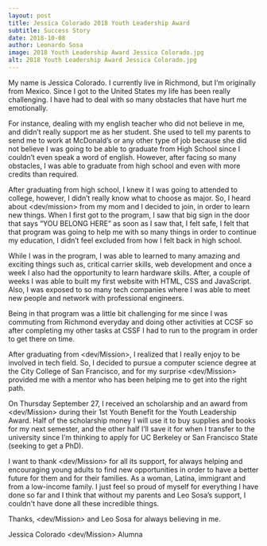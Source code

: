 ```yaml
---
layout: post
title: Jessica Colorado 2018 Youth Leadership Award
subtitle: Success Story
date: 2018-10-08
author: Leonardo Sosa
image: 2018 Youth Leadership Award Jessica Colorado.jpg
alt: 2018 Youth Leadership Award Jessica Colorado.jpg
---
```

My name is Jessica Colorado. I currently live in Richmond, but I’m originally from Mexico. Since I got to the United States my life has been really challenging. I have had to deal with so many obstacles that have hurt me emotionally.

For instance, dealing with my english teacher who did not believe in me, and didn’t really support me as her student. She  used to tell my parents to send me to work at McDonald’s or any other type of job because she did not believe I was going to be able to graduate from High School since I couldn’t even speak a word of english. However, after facing so many obstacles, I was able to graduate from high school and even with more credits than required. 

After graduating from high school, I knew it I was going to attended to college, however, I didn’t really know what to choose as major. So, I heard about <dev/mission> from my mom and I decided to join, in order to learn new things. When I first got to the program, I saw that big sign in the door that says “YOU BELONG HERE” as soon as I saw that, I felt safe, I felt that that program was going to help me with so many things in order to continue my education, I didn’t feel excluded from how I felt back in high school. 

While I was in the program, I was able to learned to many amazing and exciting things such as, critical carrier skills, web development and once a week I also had the opportunity to learn hardware skills. After, a couple of weeks I was able to built my first website with HTML, CSS and JavaScript. Also, I was exposed to so many tech companies where I was able to meet new people and network with professional engineers.

Being in that program was a little bit challenging for me since I was commuting from Richmond everyday and  doing other activities at CCSF so after completing my other tasks at CSSF I had to run to the program in order to get there on time. 

After graduating from <dev/Mission>, I realized that I really enjoy to be involved in tech field. So, I decided to pursue a computer science degree at the City College of San Francisco, and for my surprise <dev/Mission> provided me with a mentor who has been helping me to get into the right path.

On Thursday September 27, I received an scholarship and an award from <dev/Mission> during their 1st Youth Benefit for the Youth Leadership Award. Half of  the scholarship money I will use it to buy supplies and books for my next semester, and the other half I’ll save it for when I transfer to the university since I’m thinking to apply for UC Berkeley or San Francisco State (seeking to get a PhD). 

I  want to thank <dev/Mission> for all its support, for always helping and encouraging young adults to find new opportunities in order to have a better future for them and for their families. As a woman, Latina, immigrant and from a low-income family. I just feel so proud of myself for everything I have done so far and I think that without my parents and Leo Sosa’s support, I couldn't have done all these incredible things. 

Thanks, <dev/Mission> and Leo Sosa for always believing in me.

Jessica Colorado <dev/Mission> Alumna
